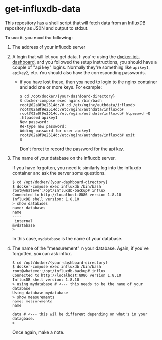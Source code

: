 # get-influxdb-data

This repository has a shell script that will fetch data from an InfluxDB repository as JSON and output to stdout.

To use it, you need the following:

1. The address of your influxdb server
2. A login that will let you get data. If you're using the [docker-iot-dashboard](https://github.com/mcci-catena/docker-iot-dashboard), and you followed the setup instructions, you should have a couple of "api key" logins. Normally they're something like `apikey1`, `apikey2`, etc. You should also have the corresponding passwords.

   * if you have lost these, then you need to login to the nginx container and add one or more keys. For example:

      ```console
      $ cd /opt/docker/{your-dashboard-directory}
      $ docker-compose exec nginx /bin/bash
      root@02a8f9e2514d:/# cd /etc/nginx/authdata/influxdb
      root@02a8f9e2514d:/etc/nginx/authdata/influxdb#
      root@02a8f9e2514d:/etc/nginx/authdata/influxdb# htpasswd -B .htpasswd apikey1
      New password:
      Re-type new password:
      Adding password for user apikey1
      root@02a8f9e2514d:/etc/nginx/authdata/influxdb# exit
      $
      ```

     Don't forget to record the password for the api key.

3. The name of your database on the influxdb server.

   If you have forgotten, you need to similarly log into the influxdb container and ask the server some questions.

   ```console
   $ cd /opt/docker/{your-dashboard-directory}
   $ docker-compose exec influxdb /bin/bash
   root@whatever:/opt/influxdb-backup# influx
   Connected to http://localhost:8086 version 1.8.10
   InfluxDB shell version: 1.8.10
   > show databases
   name: databases
   name
   ----
   _internal
   mydatabase
   >
   ```

   In this case, `mydatabase` is the name of your database.

4. The name of the "measurement" in your database. Again, if you've forgotten, you can ask influx.

   ```console
   $ cd /opt/docker/{your-dashboard-directory}
   $ docker-compose exec influxdb /bin/bash
   root@whatever:/opt/influxdb-backup# influx
   Connected to http://localhost:8086 version 1.8.10
   InfluxDB shell version: 1.8.10
   > using mydatabase # <--- this needs to be the name of your database
   Using database mydatabase
   > show measurements
   name: measurements
   name
   ----
   data # <--- this wil be different depending on what's in your datagbase.
   >
   ```

   Once again, make a note.

